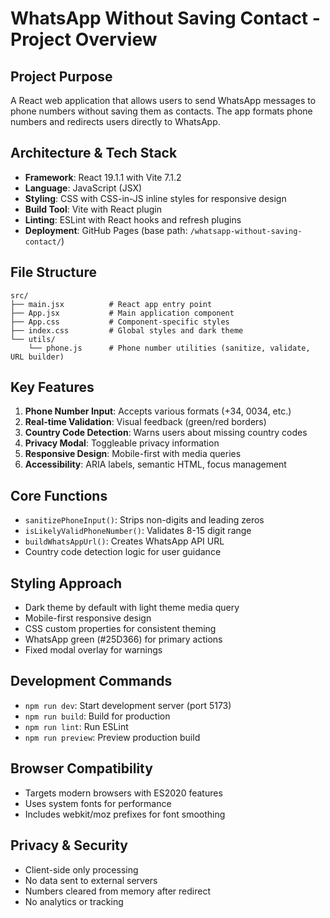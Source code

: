 # WhatsApp Without Saving Contact - Project Overview

## Project Purpose
A React web application that allows users to send WhatsApp messages to phone numbers without saving them as contacts. The app formats phone numbers and redirects users directly to WhatsApp.

## Architecture & Tech Stack
- **Framework**: React 19.1.1 with Vite 7.1.2
- **Language**: JavaScript (JSX)
- **Styling**: CSS with CSS-in-JS inline styles for responsive design
- **Build Tool**: Vite with React plugin
- **Linting**: ESLint with React hooks and refresh plugins
- **Deployment**: GitHub Pages (base path: `/whatsapp-without-saving-contact/`)

## File Structure
```
src/
├── main.jsx          # React app entry point
├── App.jsx           # Main application component
├── App.css           # Component-specific styles
├── index.css         # Global styles and dark theme
└── utils/
    └── phone.js      # Phone number utilities (sanitize, validate, URL builder)
```

## Key Features
1. **Phone Number Input**: Accepts various formats (+34, 0034, etc.)
2. **Real-time Validation**: Visual feedback (green/red borders)
3. **Country Code Detection**: Warns users about missing country codes
4. **Privacy Modal**: Toggleable privacy information
5. **Responsive Design**: Mobile-first with media queries
6. **Accessibility**: ARIA labels, semantic HTML, focus management

## Core Functions
- `sanitizePhoneInput()`: Strips non-digits and leading zeros
- `isLikelyValidPhoneNumber()`: Validates 8-15 digit range
- `buildWhatsAppUrl()`: Creates WhatsApp API URL
- Country code detection logic for user guidance

## Styling Approach
- Dark theme by default with light theme media query
- Mobile-first responsive design
- CSS custom properties for consistent theming
- WhatsApp green (#25D366) for primary actions
- Fixed modal overlay for warnings

## Development Commands
- `npm run dev`: Start development server (port 5173)
- `npm run build`: Build for production
- `npm run lint`: Run ESLint
- `npm run preview`: Preview production build

## Browser Compatibility
- Targets modern browsers with ES2020 features
- Uses system fonts for performance
- Includes webkit/moz prefixes for font smoothing

## Privacy & Security
- Client-side only processing
- No data sent to external servers
- Numbers cleared from memory after redirect
- No analytics or tracking